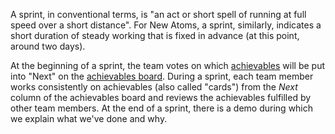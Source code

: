 A sprint, in conventional terms, is "an act or short spell of running at full speed over a short distance". For New Atoms, a sprint, similarly, indicates a short duration of steady working that is fixed in advance (at this point, around two days).

At the beginning of a sprint, the team votes on which [achievables](../glossary/achievable.md) will be put into "Next" on the [achievables board](https://github.com/newatoms/guides/tree/ready/board-guide). During a sprint, each team member works consistently on achievables (also called "cards") from the *Next* column of the achievables board and reviews the achievables fulfilled by other team members. At the end of a sprint, there is a demo during which we explain what we've done and why.
